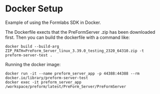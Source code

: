 # Docker Setup

Example of using the Formlabs SDK in Docker.

The Dockerfile exects that the PreFormServer .zip has been downloaded first. Then you can build the dockerfile with a command like:

```
docker build --build-arg ZIP_PATH=PreForm_Server_linux_3.39.0_testing_2320_64310.zip -t preform-server-test .
```

Running the docker image:

```
docker run -it --name preform_server_app -p 44388:44388 --rm docker.io/library/preform-server-test
docker exec -it preform_server_app /workspace/preform/latest/PreForm_Server/PreFormServer
```
